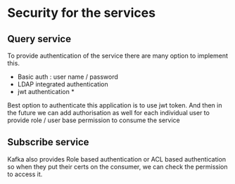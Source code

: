 # Security for the services

## Query service

To provide authentication of the service there are many option to implement this.
- Basic auth : user name / password
- LDAP integrated authentication
- jwt authentication *

Best option to authenticate this application is to use jwt token. And then in the future we can add authorisation as well for each individual user to provide role / user base permission to consume the service

## Subscribe service
Kafka also provides Role based authentication or ACL based authentication so when they put their certs on the consumer, we can check the permission to access it.